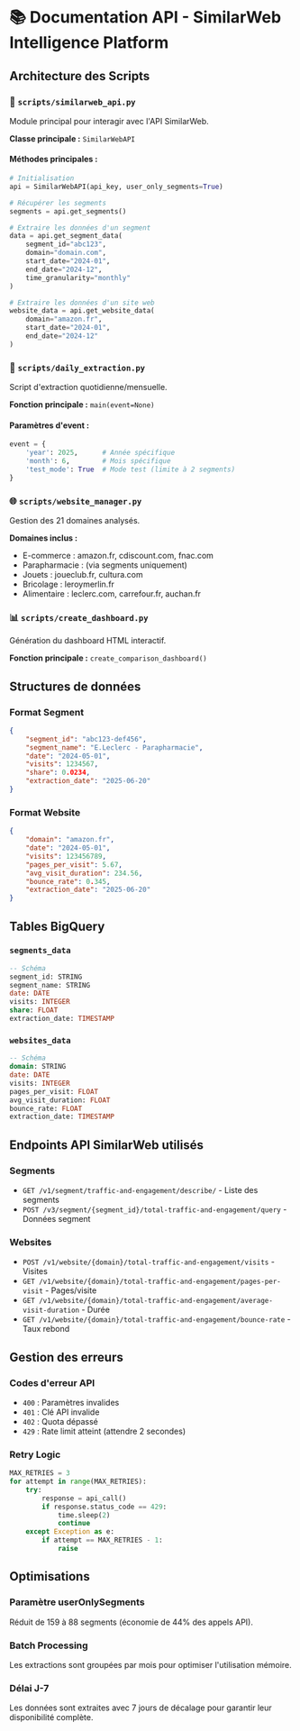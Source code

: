 # 📚 Documentation API - SimilarWeb Intelligence Platform

## Architecture des Scripts

### 🔧 `scripts/similarweb_api.py`
Module principal pour interagir avec l'API SimilarWeb.

**Classe principale :** `SimilarWebAPI`

#### Méthodes principales :
```python
# Initialisation
api = SimilarWebAPI(api_key, user_only_segments=True)

# Récupérer les segments
segments = api.get_segments()

# Extraire les données d'un segment
data = api.get_segment_data(
    segment_id="abc123",
    domain="domain.com",
    start_date="2024-01", 
    end_date="2024-12",
    time_granularity="monthly"
)

# Extraire les données d'un site web
website_data = api.get_website_data(
    domain="amazon.fr",
    start_date="2024-01",
    end_date="2024-12"
)
```

### 📅 `scripts/daily_extraction.py`
Script d'extraction quotidienne/mensuelle.

**Fonction principale :** `main(event=None)`

#### Paramètres d'event :
```python
event = {
    'year': 2025,      # Année spécifique
    'month': 6,        # Mois spécifique
    'test_mode': True  # Mode test (limite à 2 segments)
}
```

### 🌐 `scripts/website_manager.py`
Gestion des 21 domaines analysés.

**Domaines inclus :**
- E-commerce : amazon.fr, cdiscount.com, fnac.com
- Parapharmacie : (via segments uniquement)
- Jouets : joueclub.fr, cultura.com
- Bricolage : leroymerlin.fr
- Alimentaire : leclerc.com, carrefour.fr, auchan.fr

### 📊 `scripts/create_dashboard.py`
Génération du dashboard HTML interactif.

**Fonction principale :** `create_comparison_dashboard()`

## Structures de données

### Format Segment
```json
{
    "segment_id": "abc123-def456",
    "segment_name": "E.Leclerc - Parapharmacie",
    "date": "2024-05-01",
    "visits": 1234567,
    "share": 0.0234,
    "extraction_date": "2025-06-20"
}
```

### Format Website
```json
{
    "domain": "amazon.fr",
    "date": "2024-05-01",
    "visits": 123456789,
    "pages_per_visit": 5.67,
    "avg_visit_duration": 234.56,
    "bounce_rate": 0.345,
    "extraction_date": "2025-06-20"
}
```

## Tables BigQuery

### `segments_data`
```sql
-- Schéma
segment_id: STRING
segment_name: STRING
date: DATE
visits: INTEGER
share: FLOAT
extraction_date: TIMESTAMP
```

### `websites_data`
```sql
-- Schéma
domain: STRING
date: DATE
visits: INTEGER
pages_per_visit: FLOAT
avg_visit_duration: FLOAT
bounce_rate: FLOAT
extraction_date: TIMESTAMP
```

## Endpoints API SimilarWeb utilisés

### Segments
- `GET /v1/segment/traffic-and-engagement/describe/` - Liste des segments
- `POST /v3/segment/{segment_id}/total-traffic-and-engagement/query` - Données segment

### Websites
- `POST /v1/website/{domain}/total-traffic-and-engagement/visits` - Visites
- `GET /v1/website/{domain}/total-traffic-and-engagement/pages-per-visit` - Pages/visite
- `GET /v1/website/{domain}/total-traffic-and-engagement/average-visit-duration` - Durée
- `GET /v1/website/{domain}/total-traffic-and-engagement/bounce-rate` - Taux rebond

## Gestion des erreurs

### Codes d'erreur API
- `400` : Paramètres invalides
- `401` : Clé API invalide
- `402` : Quota dépassé
- `429` : Rate limit atteint (attendre 2 secondes)

### Retry Logic
```python
MAX_RETRIES = 3
for attempt in range(MAX_RETRIES):
    try:
        response = api_call()
        if response.status_code == 429:
            time.sleep(2)
            continue
    except Exception as e:
        if attempt == MAX_RETRIES - 1:
            raise
```

## Optimisations

### Paramètre userOnlySegments
Réduit de 159 à 88 segments (économie de 44% des appels API).

### Batch Processing
Les extractions sont groupées par mois pour optimiser l'utilisation mémoire.

### Délai J-7
Les données sont extraites avec 7 jours de décalage pour garantir leur disponibilité complète. 